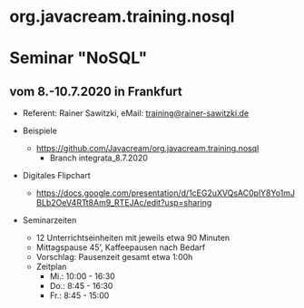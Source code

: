# org.javacream.training.nosql

# Seminar "NoSQL"
## vom 8.-10.7.2020 in Frankfurt

* Referent: Rainer Sawitzki, eMail: training@rainer-sawitzki.de

* Beispiele
  * https://github.com/Javacream/org.javacream.training.nosql
    *  Branch integrata_8.7.2020
* Digitales Flipchart
  * https://docs.google.com/presentation/d/1cEG2uXVQsAC0plY8Yo1mJBLb2OeV4RTt8Am9_RTEJAc/edit?usp=sharing
* Seminarzeiten
  * 12 Unterrichtseinheiten mit jeweils etwa 90 Minuten
  * Mittagspause 45’, Kaffeepausen nach Bedarf
  * Vorschlag: Pausenzeit gesamt etwa 1:00h
  * Zeitplan 
    * Mi.: 10:00 - 16:30
    * Do.: 8:45 - 16:30
    * Fr.: 8:45 - 15:00
